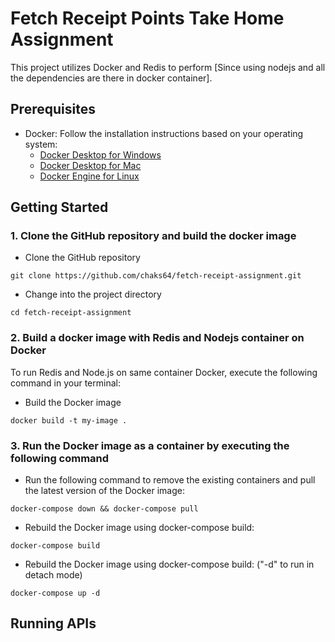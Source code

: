 # Fetch Receipt Points Take Home Assignment

This project utilizes Docker and Redis to perform [Since using nodejs and all the dependencies are there in docker container].

## Prerequisites

- Docker: Follow the installation instructions based on your operating system:
  - [Docker Desktop for Windows](https://docs.docker.com/desktop/windows/install/)
  - [Docker Desktop for Mac](https://docs.docker.com/desktop/mac/install/)
  - [Docker Engine for Linux](https://docs.docker.com/engine/install/)
  
## Getting Started

### 1. Clone the GitHub repository and build the docker image 

   - Clone the GitHub repository
   ```shell 
   git clone https://github.com/chaks64/fetch-receipt-assignment.git 
   ```
   
   - Change into the project directory
   ``` shell 
   cd fetch-receipt-assignment 
   ```
### 2. Build a docker image with Redis and Nodejs container on Docker

To run Redis and Node.js on same container Docker, execute the following command in your terminal:
  
   - Build the Docker image
  ```shell
  docker build -t my-image .
  ```
  
### 3. Run the Docker image as a container by executing the following command
   - Run the following command to remove the existing containers and pull the latest version of the Docker image:
  ```shell
  docker-compose down && docker-compose pull
  ```
   - Rebuild the Docker image using docker-compose build: 
  ```shell
  docker-compose build
  ```

   - Rebuild the Docker image using docker-compose build: ("-d" to run in detach mode)
  ```shell
  docker-compose up -d
  ```

## Running APIs
    